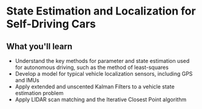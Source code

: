 # State Estimation and Localization for Self-Driving Cars

## What you'll learn

- Understand the key methods for parameter and state estimation used for autonomous driving, such as the method of least-squares
- Develop a model for typical vehicle localization sensors, including GPS and IMUs
- Apply extended and unscented Kalman Filters to a vehicle state estimation problem
- Apply LIDAR scan matching and the Iterative Closest Point algorithm 